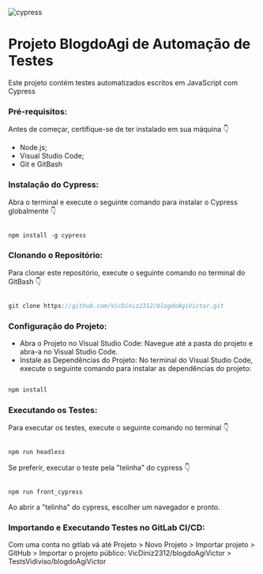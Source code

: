 ![cypress](https://github.com/VicDiniz2312/blogdoAgiVictor/assets/36644010/b3a93e74-c31d-4639-a80d-b44f68d7deae)

# **Projeto BlogdoAgi de Automação de Testes**

Este projeto contém testes automatizados escritos em JavaScript com Cypress

### **Pré-requisitos:**
Antes de começar, certifique-se de ter instalado em sua máquina 👇

- Node.js;
- Visual Studio Code;
- Git e GitBash

### **Instalação do Cypress:**
Abra o terminal e execute o seguinte comando para instalar o Cypress globalmente 👇
```js  

npm install -g cypress

```

### **Clonando o Repositório:**
Para clonar este repositório, execute o seguinte comando no terminal do GitBash 👇
```js  

git clone https://github.com/VicDiniz2312/blogdoAgiVictor.git

```


### **Configuração do Projeto:**
- Abra o Projeto no Visual Studio Code: Navegue até a pasta do projeto e abra-a no Visual Studio Code.
- Instale as Dependências do Projeto: No terminal do Visual Studio Code, execute o seguinte comando para instalar as dependências do projeto:
```js  

npm install

```

### **Executando os Testes:**
Para executar os testes, execute o seguinte comando no terminal 👇

```js  

npm run headless

```
Se preferir, executar o teste pela "telinha" do cypress 👇

```js  

npm run front_cypress

```
Ao abrir a "telinha" do cypress, escolher um navegador e pronto.

### **Importando e Executando Testes no GitLab CI/CD:**
Com uma conta no gitlab vá até Projeto > Novo Projeto > Importar projeto > GitHub > Importar o projeto público: VicDiniz2312/blogdoAgiVictor > TestsVidiviso/blogdoAgiVictor
